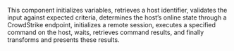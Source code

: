 This component initializes variables, retrieves a host identifier, validates the input against expected criteria, determines the host’s online state through a CrowdStrike endpoint, initializes a remote session, executes a specified command on the host, waits, retrieves command results, and finally transforms and presents these results.